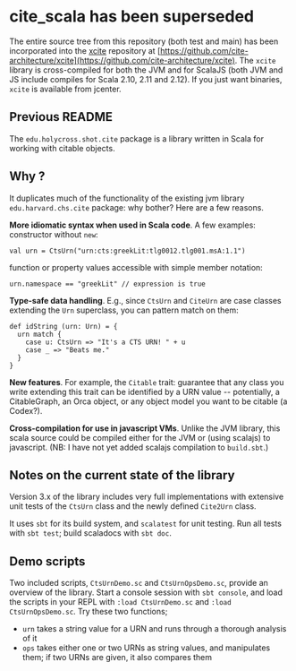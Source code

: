 # cite_scala has been superseded

The entire source tree from this repository (both test and main) has been incorporated into the [xcite](https://github.com/cite-architecture/xcite) repository at [https://github.com/cite-architecture/xcite](https://github.com/cite-architecture/xcite).  The `xcite` library is cross-compiled for both the JVM and for ScalaJS (both JVM and JS include compiles for Scala 2.10, 2.11 and 2.12).  If you just want binaries, `xcite` is available from jcenter.

## Previous README

The `edu.holycross.shot.cite` package is a library written in Scala for working with citable objects.

## Why ?

It duplicates much of the functionality of the existing jvm library `edu.harvard.chs.cite` package:  why bother?  Here are a few reasons.

**More idiomatic syntax when used in Scala code**.  A few examples: constructor without `new`:

    val urn = CtsUrn("urn:cts:greekLit:tlg0012.tlg001.msA:1.1")

function or property values accessible with simple member notation:

    urn.namespace == "greekLit" // expression is true


**Type-safe data handling**.  E.g., since `CtsUrn` and `CiteUrn` are case classes  extending the `Urn` superclass, you can pattern match on them:

    def idString (urn: Urn) = {
      urn match {
        case u: CtsUrn => "It's a CTS URN! " + u
        case _ => "Beats me."
      }
    }


**New features**.  For example, the `Citable` trait:  guarantee that any class you write extending this trait can be identified by a URN value -- potentially, a CitableGraph, an Orca object, or any object model you want to be citable (a Codex?).

**Cross-compilation for use in javascript VMs**.  Unlike the JVM library, this scala source could be compiled either for the JVM or (using scalajs) to javascript.  (NB: I have not yet added scalajs compilation to `build.sbt`.)

## Notes on the current state of the library

Version 3.x of the library includes very full implementations with extensive unit tests of the `CtsUrn` class and the newly defined `Cite2Urn` class.

It uses `sbt` for its build system, and `scalatest` for unit testing.  Run all tests with `sbt test`; build scaladocs with `sbt doc`.


## Demo scripts

Two included scripts, `CtsUrnDemo.sc` and `CtsUrnOpsDemo.sc`, provide an overview of the library.  Start a console session with `sbt console`, and load the scripts in your REPL with `:load CtsUrnDemo.sc` and `:load CtsUrnOpsDemo.sc`. Try these two functions;


- `urn` takes a string value for a URN and runs through a thorough analysis of it
- `ops` takes either one or two URNs as string values, and manipulates them; if two URNs are given, it also compares them
